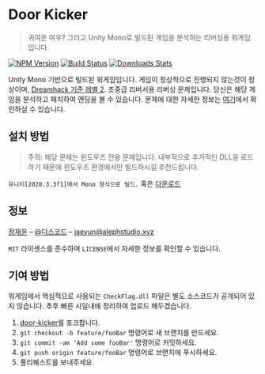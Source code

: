 # Door Kicker
> 귀여운 여우? 그리고 Unity Mono로 빌드된 게임을 분석하는 리버싱용 워게임 입니다.

[![NPM Version][npm-image]][npm-url]
[![Build Status][travis-image]][travis-url]
[![Downloads Stats][npm-downloads]][npm-url]

Unity Mono 기반으로 빌드된 워게임입니다. 게임이 정상적으로 진행되지 않는것이 정상이며, [Dreamhack 기준 레벨 2](https://dreamhack.io/wargame/challenges/523). 초중급 리버서용 리버싱 문제입니다.
당신은 해당 게임을 분석하고 패치하여 엔딩을 볼 수 있습니다. 문제에 대한 자세한 정보는 [여기](https://dreamhack.io/wargame/challenges/523)에서 확인하실 수 있습니다.

## 설치 방법

> 주의: 해당 문제는 윈도우즈 전용 문제입니다. 내부적으로 추가적인 DLL을 로드하기 때문에 윈도우즈 환경에서만 빌드하시길 추천드립니다.

`유니티[2020.3.3f1]에서 Mono 형식으로 빌드.` 혹은 [다운로드](https://dreamhack.io/wargame/challenges/523)

## 정보

[정재윤](https://github.com/jjy40130/) – [@디스코드](https://discordapp.com/users/276023356204122112) – jaeyun@alephstudio.xyz

`MIT` 라이센스를 준수하며 `LICENSE`에서 자세한 정보를 확인할 수 있습니다.

## 기여 방법

워게임에서 핵심적으로 사용되는 `CheckFlag.dll` 파일은 별도 소스코드가 공개되어 있지 않습니다.
추후 빠른 시일내에 정리하여 업로드 해두겠습니다.

1. [door-kicker](https://github.com/jjy40130/door-kicker/)를 포크합니다.
2. `git checkout -b feature/fooBar` 명령어로 새 브랜치를 만드세요.
3. `git commit -am 'Add some fooBar'` 명령어로 커밋하세요.
4. `git push origin feature/fooBar` 명령어로 브랜치에 푸시하세요. 
5. 풀리퀘스트를 보내주세요.

<!-- Markdown link & img dfn's -->
[npm-image]: https://img.shields.io/npm/v/datadog-metrics.svg?style=flat-square
[npm-url]: https://npmjs.org/package/datadog-metrics
[npm-downloads]: https://img.shields.io/npm/dm/datadog-metrics.svg?style=flat-square
[travis-image]: https://img.shields.io/travis/dbader/node-datadog-metrics/master.svg?style=flat-square
[travis-url]: https://travis-ci.org/dbader/node-datadog-metrics
[wiki]: https://github.com/yourname/yourproject/wiki
